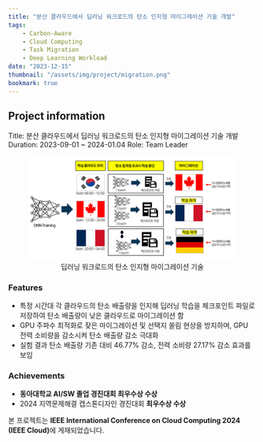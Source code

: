 ```yaml
---
title: "분산 클라우드에서 딥러닝 워크로드의 탄소 인지형 마이그레이션 기술 개발"
tags:
    - Carbon-Aware
    - Cloud Computing    
    - Task Migration
    - Deep Learning Workload
date: "2023-12-15"
thumbnail: "/assets/img/project/migration.png"
bookmark: true
---
```


## Project information
Title: 분산 클라우드에서 딥러닝 워크로드의 탄소 인지형 마이그레이션 기술 개발
Duration: 2023-09-01 ~ 2024-01.04
Role: Team Leader

<figure> 
    <img src="/assets/img/project/migration.png" alt="migration">
    <figcaption align='center'>딥러닝 워크로드의 탄소 인지형 마이그레이션 기술</figcaption>
</figure>

### Features
- 특정 시간대 각 클라우드의 탄소 배출량을 인지해 딥러닝 학습을 체크포인트 파일로 저장하여 탄소 배출량이 낮은 클라우드로 마이그레이션 함
- GPU 주파수 최적화로 잦은 마이그레이션 및 선택지 쏠림 현상을 방지하며, GPU 전력 소비량을 감소시켜 탄소 배출량 감소 극대화
- 실험 결과 탄소 배출량 기존 대비 46.77% 감소, 전력 소비량 27.17% 감소 효과를 보임 

### Achievements
- **동아대학교 AI/SW 졸업 경진대회 최우수상 수상**
- 2024 지역문제해결 캡스톤디자인 경진대회 **최우수상 수상**

<div class="alert alert-primary" role="alert">
    본 프로젝트는 <strong>IEEE International Conference on Cloud Computing 2024 (IEEE Cloud)</strong>에 게재되었습니다.
</div> 



